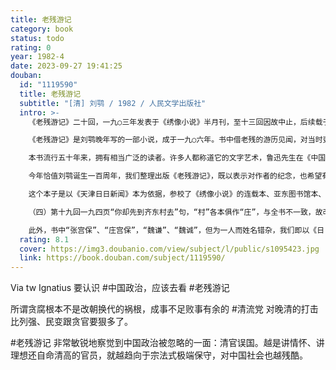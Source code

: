 ```yaml
---
title: 老残游记
category: book
status: todo
rating: 0
year: 1982-4
date: 2023-09-27 19:41:25
douban:
  id: "1119590"
  title: 老残游记
  subtitle: "[清] 刘鹗 / 1982 / 人民文学出版社"
  intro: >-
    《老残游记》二十回，一九○三年发表于《绣像小说》半月刊，至十三回因故中止，后续载于《天津日日新闻》，原署鸿都百炼生著。作者的真名叫刘鹗，字铁云，清末江苏丹徒人，生于一八五七年，卒于一九○九年。他出身于一个封建官僚的家庭，却无意于以科举博取功名，懂得算学、医药、治河等实际学问。曾先后在河道总督吴大澂、山东巡抚张曜处作幕宾，帮办治黄工程，得到很大的声誉。又曾向清廷建议借外资兴筑铁路、开采山西煤矿，事情虽非经刘鹗手办成，但在帝国主义列强对我国虎视眈眈，全国人民同仇敌忾的时候，这种不惜有损主权以维护清廷腐朽统治的主张，显见违反人民的利益和愿望，遂被目为“汉奸”。刘鹗也终因不得志于清廷，去而经商，有过多次创办实业的计划，最后都一一归于失败。庚子（一九○○年）义和团事起，八国联军侵入北京，刘鹗向联军购得太仓储粟，设平粜局，以振北京饥困。一九○八年清廷即以私售仓粟罪加以逮捕，流放新疆，次年七月病死于迪化（即今乌鲁木齐）。

    《老残游记》是刘鹗晚年写的一部小说，成于一九○六年。书中借老残的游历见闻，对当时吏治的黑暗痛加攻击，揭发了所谓“不要钱”的“清官”，其实是一些“急于做大官”（第六回）不惜杀民邀功、用人血染红顶子的刽子手。客观上帮助人民认识到对整个官僚集团是不能寄以任何希望的。这里反映出作者同情民生疾苦的比较进步的一面。但他的基本政治观却是落后的，甚而是反动的。他坚决拥护封建统治，对帝国主义国家的侵略本质缺乏认识，反对资产阶级民主革命和义和团的反侵略斗争，这在书中也有明显的表现。因之，《老残游记》是一部瑕瑜互见的书。

    本书流行五十年来，拥有相当广泛的读者。许多人都称道它的文字艺术，鲁迅先生在《中国小说史略》中也赞说：“叙景状物，时有可观。”作为一部艺术作品来看，无论在语言的运用上、在对生活的观察上、在细节的描绘上，都看得出作者不愿因袭、追求创造的精神。与晚清的同类小说相较，艺术上的成就是比较卓越的。

    今年恰值刘鹗诞生一百周年，我们整理出版《老残游记》，既以表示对作者的纪念，也希望有助于对本书思想、艺术价值的进一步研讨。

    这个本子是以《天津日日新闻》本为依据，参校了《绣像小说》的连载本、亚东图书馆本、艺文书房本，文字、标点都作了一番订正。为了方便阅读，加了一些简单的注释。又有《二集》六回，我们据上海良友图书公司单行本，排作附录，没有加注。在校勘上，有各本俱误，我们据文意改动的个别地方，需要作一交代：（一）第十一回一一八页“取已陈之刍狗而卧其下，必眯”句，“眯”，《日日新闻》本作“眯”，他本作“昧”，据《庄子》本文改“眯”。（二）第十七回一八二页“却拿狼皮褥子替人瑞盖腿”句，“狼皮褥子”各本俱作“虎皮毯子”，与第十二、十六回所述情节不合，据前文改。（三）第十八回一八八页“则贾家之死不由月饼可知”句，“贾家”各本俱作“魏家”，据文意改。

    （四）第十九回一九四页“你却先到齐东村去”句，“村”各本俱作“庄”，与全书不一致，故改。

    此外，书中“张宫保”、“庄宫保”，“魏谦”、“魏诚”，但为一人而姓名错杂，我们即以《日日新闻》本初出为据，统一为“张宫保”、“魏谦”。
  rating: 8.1
  cover: https://img3.doubanio.com/view/subject/l/public/s1095423.jpg
  link: https://book.douban.com/subject/1119590/
---
```


Via tw Ignatius 要认识 #中国政治，应该去看 #老残游记 

所谓贪腐根本不是改朝换代的祸根，成事不足败事有余的 #清流党 对晚清的打击比列强、民变跟贪官要狠多了。

#老残游记 非常敏锐地察觉到中国政治被忽略的一面：清官误国。越是讲情怀、讲理想还自命清高的官员，就越趋向于宗法式极端保守，对中国社会也越残酷。
